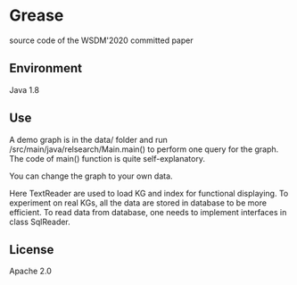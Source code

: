 # Grease

source code of the WSDM'2020 committed paper 

## Environment

Java 1.8

## Use

A demo graph is in the data/ folder and run  /src/main/java/relsearch/Main.main() to perform one query for the graph. The code of main() function is quite self-explanatory.

You can change the graph to your own data.

Here TextReader are used to load KG and index for functional displaying. To experiment on real KGs, all the data are stored in database to be more efficient. To read data from database, one needs to implement  interfaces in class SqlReader.

## License

Apache 2.0




